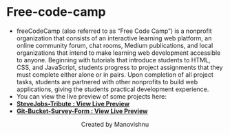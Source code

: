 # Free-code-camp
* freeCodeCamp (also referred to as “Free Code Camp”) is a nonprofit organization that consists of an interactive learning web platform, an online community forum, chat rooms, Medium publications, and local organizations that intend to make learning web development accessible to anyone. Beginning with tutorials that introduce students to HTML, CSS, and JavaScript, students progress to project assignments that they must complete either alone or in pairs. Upon completion of all project tasks, students are partnered with other nonprofits to build web applications, giving the students practical development experience.
* You can view the live preview of some projects here:
* **[SteveJobs-Tribute : View Live Preview](https://amanovishnu.github.io/Free-Code-Camp/Steve-Jobs-Tribute/index.html)**
* **[Git-Bucket-Survey-Form : View Live Preview](https://amanovishnu.github.io/Free-Code-Camp/Feedback-Form/index.html)**
<p align="center">Created by Manovishnu</p>
